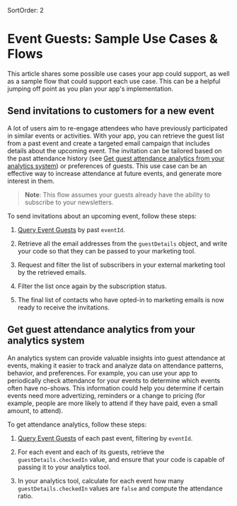 SortOrder: 2
# Event Guests: Sample Use Cases & Flows

This article shares some possible use cases your app could support, as well as a sample flow that could support each use case. This can be a helpful jumping off point as you plan your app's implementation.  

## Send invitations to customers for a new event

A lot of users aim to re-engage attendees who have previously participated in similar events or activities. With your app, you can retrieve the guest list from a past event and create a targeted email campaign that includes details about the upcoming event. The invitation can be tailored based on the past attendance history (see [Get guest attendance analytics from your analytics system](https://dev.wix.com/api/rest/wix-events/event-guests/sample-use-cases-and-flows#wix-events_event-guests_sample-use-cases-and-flows_get-guest-attendance-analytics-from-your-analytics-system)) or preferences of guests. This use case can be an effective way to increase attendance at future events, and generate more interest in them.

> **Note**: This flow assumes your guests already have the ability to subscribe to your newsletters.

To send invitations about an upcoming event, follow these steps:

1. [Query Event Guests](https://dev.wix.com/api/rest/wix-events/event-guests/query-event-guests) by past `eventId`.

2. Retrieve all the email addresses from the `guestDetails` object, and write your code so that they can be passed to your marketing tool.

3. Request and filter the list of subscribers in your external marketing tool by the retrieved emails. 

4. Filter the list once again by the subscription status.

5. The final list of contacts who have opted-in to marketing emails is now ready to receive the invitations.

## Get guest attendance analytics from your analytics system

An analytics system can provide valuable insights into guest attendance at events, making it easier to track and analyze data on attendance patterns, behavior, and preferences. For example, you can use your app to periodically check attendance for your events to determine which events often have no-shows. This information could help you determine if certain events need more advertizing, reminders or a change to pricing (for example, people are more likely to attend if they have paid, even a small amount, to attend).

To get attendance analytics, follow these steps:

1. [Query Event Guests](https://dev.wix.com/api/rest/wix-events/event-guests/query-event-guests) of each past event, filtering by `eventId`.

2. For each event and each of its guests, retrieve the `guestDetails.checkedIn` value, and ensure that your code is capable of passing it to your analytics tool.

3. In your analytics tool, calculate for each event how many `guestDetails.checkedIn` values are `false` and compute the attendance ratio.